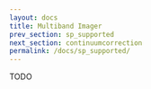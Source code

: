```yaml
---
layout: docs
title: Multiband Imager 
prev_section: sp_supported
next_section: continuumcorrection
permalink: /docs/sp_supported/
---
```


TODO
